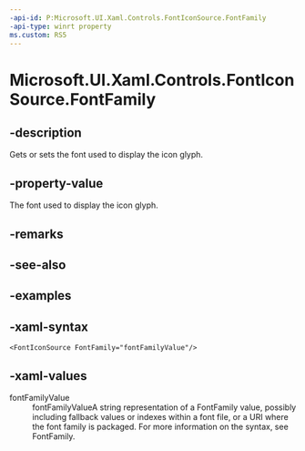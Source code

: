 ```yaml
---
-api-id: P:Microsoft.UI.Xaml.Controls.FontIconSource.FontFamily
-api-type: winrt property
ms.custom: RS5
---
```

<!-- Property syntax.
public FontFamily FontFamily { get;  set; }
-->

# Microsoft.UI.Xaml.Controls.FontIconSource.FontFamily


## -description

Gets or sets the font used to display the icon glyph.


## -property-value

The font used to display the icon glyph.


## -remarks


## -see-also


## -examples


## -xaml-syntax

```xaml
<FontIconSource FontFamily="fontFamilyValue"/>
```


## -xaml-values

<dl><dt>fontFamilyValue</dt><dd>fontFamilyValueA string representation of a FontFamily value, possibly including fallback values or indexes within a font file, or a URI where the font family is packaged. For more information on the syntax, see FontFamily.</dd>
</dl>


